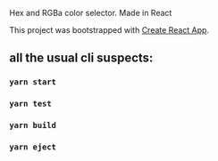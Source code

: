 Hex and RGBa color selector. Made in React

This project was bootstrapped with [Create React App](https://github.com/facebook/create-react-app).

## all the usual cli suspects: 

### `yarn start`

### `yarn test`

### `yarn build`

### `yarn eject`

